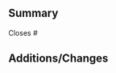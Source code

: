 ## Summary
<!-- Please add the issue that is resolved by this PR -->
Closes #

<!-- Add a description/summary of the changes made and why. If applicable add screenshots -->

## Additions/Changes
<!-- List additions/changes made at a technical level and any notable comments -->
